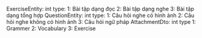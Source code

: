 ExerciseEntity: 
  int type:      1: Bài tập dạng đọc      2: Bài tập dạng nghe       3: Bài tập dạng tổng hợp
QuestionEntity: 
  int type:      1: Câu hỏi nghe có hình ảnh      2: Câu hỏi nghe không có hình ảnh       3: Câu hỏi ngữ pháp
AttachmentDto:
  int type        1: Grammer            2: Vocabulary       3: Exercise
 
